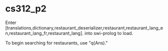 # cs312_p2

Enter [translations,dictionary,restaurant_deserializer,restaurant,restaurant_lang_en,restaurant_lang_fr,restaurant_lang]. into swi-prolog to load.

To begin searching for restaurants, use "q(Ans)."